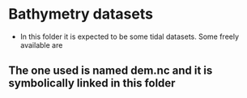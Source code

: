 Bathymetry datasets
==============================

* In this folder it is expected to be some tidal datasets. Some freely available are

## The one used is named dem.nc and it is symbolically linked in this folder

